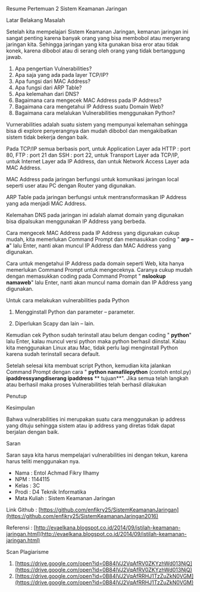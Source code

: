 Resume Pertemuan 2 Sistem Keamanan Jaringan



Latar Belakang Masalah

Setelah kita mempelajari Sistem Keamanan Jaringan, kemanan jaringan ini sangat penting karena banyak orang yang bisa membobol atau menyerang jaringan kita. Sehingga jaringan yang kita gunakan bisa eror atau tidak konek, karena dibobol atau di serang oleh orang yang tidak bertanggung jawab.

1. Apa pengertian Vulnerabilities?
2. Apa saja yang ada pada layer TCP/IP?
3. Apa fungsi dari MAC Address?
4. Apa fungsi dari ARP Table?
5. Apa kelemahan dari DNS?
6. Bagaimana cara mengecek MAC Address pada IP Address?
7. Bagaimana cara mengetahui IP Address suatu Domain Web?
8. Bagaimana cara melalukan Vulnerabilities menggunakan Python?

Vurnerabilities adalah suatu sistem yang mempunyai kelemahan sehingga bisa di explore penyerangnya dan mudah dibobol dan mengakibatkan sistem tidak bekerja dengan baik.

Pada TCP/IP semua berbasis port, untuk Application Layer ada HTTP : port 80, FTP : port 21 dan SSH : port 22, untuk Transport Layer ada TCP/IP, untuk Internet Layer ada IP Address, dan untuk Network Access Layer ada MAC Address.

MAC Address pada jaringan berfungsi untuk komunikasi jaringan local seperti user atau PC dengan Router yang digunakan.

ARP Table pada jaringan berfungsi untuk mentransformasikan IP Address yang ada menjadi MAC Address.

Kelemahan DNS pada jaringan ini adalah alamat domain yang digunakan bisa dipalsukan menggunakan IP Address yang berbeda.

Cara mengecek MAC Address pada IP Address yang digunakan cukup mudah, kita  memerlukan Command Prompt dan memasukkan coding &quot;  **arp –a**&quot; lalu Enter, nanti akan muncul IP Address dan MAC Address yang digunakan.

Cara untuk mengetahui IP Address pada domain seperti Web, kita hanya memerlukan Command Prompt untuk mengeceknya. Caranya cukup mudah dengan memasukkan coding pada Command Prompt &quot;  **nslookup namaweb**&quot; lalu Enter, nanti akan muncul nama domain dan IP Address yang digunakan.

Untuk cara melakukan vulnerabilities pada Python

1. Mengginstall Python dan parameter – parameter.

2. Diperlukan Scapy dan lain – lain.

Kemudian cek Python sudah terinstall atau belum dengan coding &quot;  **python**&quot; lalu Enter, kalau muncul versi python maka python berhasil diinstal. Kalau kita menggunakan Linux atau Mac, tidak perlu lagi menginstall Python karena sudah terinstall secara default.

Setelah selesai kita membuat script Python, kemudian kita jalankan Command Prompt dengan cara &quot;  **python namafilepython**  (contoh entol.py)  **ipaddressyangdiserang ipaddress** \*\* tujuan\*\*&quot;. Jika semua telah langkah atau berhasil maka proses Vulnerabilities telah berhasil dilakukan

Penutup

Kesimpulan

Bahwa vulnerabilities ini merupakan suatu cara menggunakan ip address yang dituju sehingga sistem atau ip address yang diretas tidak dapat berjalan dengan baik.

Saran

Saran saya kita harus mempelajari vulnerabilities ini dengan tekun, karena harus teliti menggunakan nya.

- Nama : Entol Achmad Fikry Ilhamy
- NPM : 1144115
- Kelas : 3C
- Prodi : D4 Teknik Informatika
- Mata Kuliah : Sistem Keamanan Jaringan

Link Github :  [https://github.com/enfikry25/SistemKeamananJaringan](https://github.com/enfikry25/SistemKeamananJaringan2016)

Referensi :  [http://evaelkana.blogspot.co.id/2014/09/istilah-keamanan-jaringan.html](http://evaelkana.blogspot.co.id/2014/09/istilah-keamanan-jaringan.html)

 Scan Plagiarisme

1. [https://drive.google.com/open?id=0B84lVJ2VqAfRV0ZKYzhWd013NjQ](https://drive.google.com/open?id=0B84lVJ2VqAfRV0ZKYzhWd013NjQ)
2. [https://drive.google.com/open?id=0B84lVJ2VqAfRRHJ1TzZuZkN0VGM](https://drive.google.com/open?id=0B84lVJ2VqAfRRHJ1TzZuZkN0VGM)
